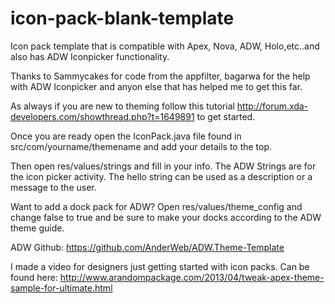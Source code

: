 icon-pack-blank-template
========================

Icon pack template that is compatible with Apex, Nova, ADW, Holo,etc..and also has ADW Iconpicker functionality.

Thanks to Sammycakes for code from the appfilter, bagarwa for the help with ADW Iconpicker and anyon else that has helped me to get this far.

As always if you are new to theming follow this tutorial http://forum.xda-developers.com/showthread.php?t=1649891 to get started.

Once you are ready open the IconPack.java file found in src/com/yourname/themename and add your details to the top.

Then open res/values/strings and fill in your info. The ADW Strings are for the icon picker activity. The hello string can be used as a description or a message to the user.

Want to add a dock pack for ADW? Open res/values/theme_config and change <bool name="enableDockPack">false</bool> to <bool name="enableDockPack">true</bool> and be sure to make your docks according to the ADW theme guide. 

ADW Github: https://github.com/AnderWeb/ADW.Theme-Template

I made a video for designers just getting started with icon packs. Can be found here: http://www.arandompackage.com/2013/04/tweak-apex-theme-sample-for-ultimate.html

